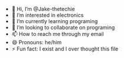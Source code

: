 - 👋 Hi, I’m @Jake-thetechie
- 👀 I’m interested in electronics
- 🌱 I’m currently learning programing
- 💞️ I’m looking to collaborate on programing
- 📫 How to reach me through my email
- 😄 Pronouns: he/him
- ⚡ Fun fact: I exist and I over thought this file









<!---
Im leaving this here for historical reasons idk
--->

<!---
Jake-thetechie/Jake-thetechie is a ✨ special ✨ repository because its `README.md` (this file) appears on your GitHub profile.
You can click the Preview link to take a look at your changes.
--->
